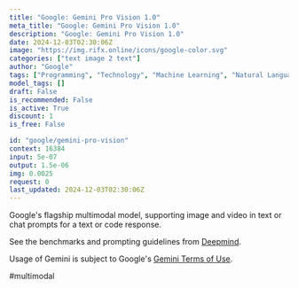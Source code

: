 ```yaml
---
title: "Google: Gemini Pro Vision 1.0"
meta_title: "Google: Gemini Pro Vision 1.0"
description: "Google: Gemini Pro Vision 1.0"
date: 2024-12-03T02:30:06Z
image: "https://img.rifx.online/icons/google-color.svg"
categories: ["text image 2 text"]
author: "Google"
tags: ["Programming", "Technology", "Machine Learning", "Natural Language Processing", "Computer Vision"]
model_tags: []
draft: False
is_recommended: False
is_active: True
discount: 1
is_free: False

id: "google/gemini-pro-vision"
context: 16384
input: 5e-07
output: 1.5e-06
img: 0.0025
request: 0
last_updated: 2024-12-03T02:30:06Z
---
```


Google's flagship multimodal model, supporting image and video in text or chat prompts for a text or code response.

See the benchmarks and prompting guidelines from [Deepmind](https://deepmind.google/technologies/gemini/).

Usage of Gemini is subject to Google's [Gemini Terms of Use](https://ai.google.dev/terms).

#multimodal

